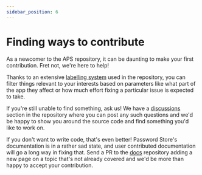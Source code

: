 ```yaml
---
sidebar_position: 6
---
```


# Finding ways to contribute

As a newcomer to the APS repository, it can be daunting to make your first contribution. Fret not, we're here to help!

Thanks to an extensive [labelling system] used in the repository, you can filter things relevant to your interests based on parameters like what part of the app they affect or how much effort fixing a particular issue is expected to take.

If you're still unable to find something, ask us! We have a [discussions] section in the repository where you can post any such questions and we'd be happy to show you around the source code and find something you'd like to work on.

If you don't want to write code, that's even better! Password Store's documentation is in a rather sad state, and user contributed documentation will go a long way in fixing that. Send a PR to the [docs] repository adding a new page on a topic that's not already covered and we'd be more than happy to accept your contribution.

[labelling system]: /docs/maintainers/labelling
[discussions]: https://github.com/android-password-store/Android-Password-Store/discussions
[docs]: https://github.com/android-password-store/docs